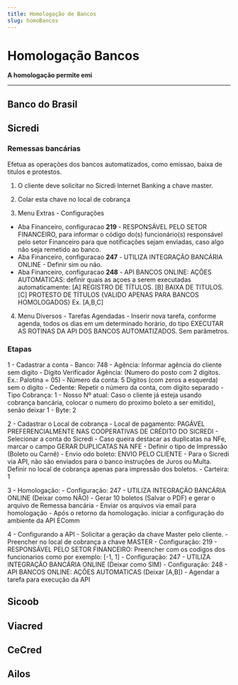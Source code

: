 ```yaml
---
title: Homologação de Bancos
slug: homoBancos
---
```

# Homologação Bancos
**A homologação permite emi**

---

## Banco do Brasil
## Sicredi
### Remessas bancárias

Efetua as operações dos bancos automatizados, como emissao, baixa de titulos e protestos.
1. O cliente deve solicitar no Sicredi Internet Banking a chave master. 


2.  Colar esta chave no local de cobrança 

3. Menu Extras - Configurações 
 -  Aba Financeiro, configuracao **219** - RESPONSÁVEL PELO SETOR FINANCEIRO, para informar o código do(s) funcionário(s) responsável pelo setor Financeiro para que notificações sejam enviadas, caso algo não seja remetido ao banco.
 - Aba Financeiro, configuracao **247** - UTILIZA INTEGRAÇÃO BANCÁRIA ONLINE - Definir sim ou não.
 - Aba Financeiro, configuracao **248** - API BANCOS ONLINE: AÇÕES AUTOMATICAS: definir quais as açoes a serem executadas automaticamente:
    [A] REGISTRO DE TÍTULOS.
    [B] BAIXA DE TITULOS.
    [C] PROTESTO DE TÍTULOS {VALIDO APENAS PARA BANCOS HOMOLOGADOS} 
    Ex. [A,B,C]
	
4. Menu Diversos - Tarefas Agendadas 
		- Inserir nova tarefa, conforme agenda, todos os dias em um determinado horário, do tipo EXECUTAR AS ROTINAS DA API DOS BANCOS AUTOMATIZADOS. Sem parâmetros. 
  


### Etapas
1 - Cadastrar a conta
	- Banco: 748
	- Agência: Informar agência do cliente sem digito
	- Digito Verificador Agência: (Numero do posto com 2 digitos. Ex.: Palotina = 05)
	- Número da conta: 5 Digitos (com zeros a esquerda) sem o digito
	- Cedente: Repetir o número da conta, com dígito separado
	- Tipo Cobrança: 1
	- Nosso Nº atual: Caso o cliente já esteja usando cobrança bancária, colocar o numero do proximo boleto a ser emitido), senão deixar 1
	- Byte: 2

2 - Cadastrar o Local de cobrança
	- Local de pagamento: PAGÁVEL PREFERENCIALMENTE NAS COOPERATIVAS DE CRÉDITO DO SICREDI
	- Selecionar a conta do Sicredi
	- Caso queira destacar as duplicatas na NFe, marcar o campo GERAR DUPLICATAS NA NFE
	- Definir o tipo de Impressão (Boleto ou Carnê)
	- Envio odo boleto: ENVIO PELO CLIENTE
	- Para o Sicredi via API, não são enviados para o banco instruções de Juros ou Multa. Definir no local de cobrança apenas para  impressão dos boletos.
	- Carteira: 1

3 - Homologação:
	- Configuração: 247 - UTILIZA INTEGRAÇÃO BANCÁRIA ONLINE (Deixar como NÃO)
	- Gerar 10 boletos (Salvar o PDF) e gerar o arquivo de Remessa bancária
	- Enviar os arquivos via email para homologação
	- Após o retorno da homologação. iniciar a configuração do ambiente da API EComm

4 - Configurando a API
	- Solicitar a geração da chave Master pelo cliente.
	- Preencher no local de cobrança a chave MASTER
	- Configuração: 219 - RESPONSÁVEL PELO SETOR FINANCEIRO: Preencher com os codigos dos funcionarios como por exemplo: [-1, 1]
	- Configuração: 247 - UTILIZA INTEGRAÇÃO BANCÁRIA ONLINE (Deixar como SIM)
	- Configuração: 248 - API BANCOS ONLINE: AÇÕES AUTOMATICAS (Deixar [A,B])
	- Agendar a tarefa para execução da API
## Sicoob
## Viacred
## CeCred
## Ailos
